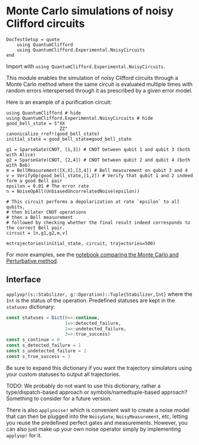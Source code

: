 # Monte Carlo simulations of noisy Clifford circuits

```@meta
DocTestSetup = quote
    using QuantumClifford
    using QuantumClifford.Experimental.NoisyCircuits
end
```

Import with `using QuantumClifford.Experimental.NoisyCircuits`.

This module enables the simulation of noisy Clifford circuits through a Monte Carlo method where the same circuit is evaluated multiple times with random errors interspersed through it as prescribed by a given error model.

Here is an example of a purification circuit:

```@example
using QuantumClifford # hide
using QuantumClifford.Experimental.NoisyCircuits # hide
good_bell_state = S"XX
                    ZZ"
canonicalize_rref!(good_bell_state)
initial_state = good_bell_state⊗good_bell_state

g1 = SparseGate(CNOT, [1,3]) # CNOT between qubit 1 and qubit 3 (both with Alice)
g2 = SparseGate(CNOT, [2,4]) # CNOT between qubit 2 and qubit 4 (both with Bob)
m = BellMeasurement([X,X],[3,4]) # Bell measurement on qubit 3 and 4
v = VerifyOp(good_bell_state,[1,2]) # Verify that qubit 1 and 2 indeed form a good Bell pair
epsilon = 0.01 # The error rate
n = NoiseOpAll(UnbiasedUncorrelatedNoise(epsilon))

# This circuit performs a depolarization at rate `epsilon` to all qubits,
# then bilater CNOT operations
# then a Bell measurement
# followed by checking whether the final result indeed corresponds to the correct Bell pair.
circuit = [n,g1,g2,m,v]

mctrajectories(initial_state, circuit, trajectories=500)
```

For more examples, see the [notebook comparing the Monte Carlo and Perturbative method](https://nbviewer.jupyter.org/github/Krastanov/QuantumClifford.jl/blob/master/docs/src/notebooks/Perturbative_Expansions_vs_Monte_Carlo_Simulations.ipynb).

## Interface

`applyop!(s::Stabilizer, g::Operation)::Tuple{Stabilizer,Int}`
where the `Int` is the status of the operation. Predefined statuses are kept in the `statuses` dictionary:
```julia
const statuses = Dict(0=>:continue,
                      1=>:detected_failure,
                      2=>:undetected_failure,
                      3=>:true_success)
const s_continue = 0
const s_detected_failure = 1
const s_undetected_failure = 2
const s_true_success = 3
```

Be sure to expand this dictionary if you want the trajectory simulators using your custom statuses to output all trajectories.

TODO: We probably do not want to use this dictionary, rather a type/dispatch-based approach or symbols/namedtuple-based approach? Something to consider for a future version.

There is also `applynoise!` which is convenient wait to create a noise model that can then be plugged into the `NoisyGate`, `NoisyMeasurement`, etc, letting you reuse the predefined perfect gates and measurements. However, you can also just make up your own noise operator simply by implementing `applyop!` for it.